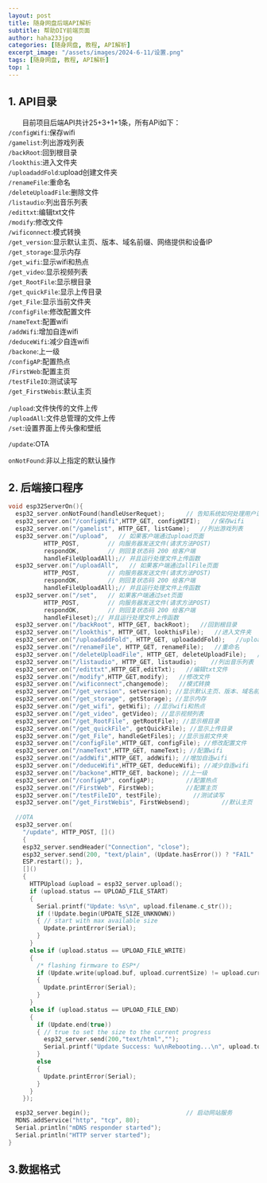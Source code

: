 ```yaml
---
layout: post
title: 随身网盘后端API解析
subtitle: 帮助DIY前端页面
author: haha233jpg
categories: [随身网盘, 教程, API解析]
excerpt_image: "/assets/images/2024-6-11/设置.png"
tags: [随身网盘, 教程, API解析]
top: 1
---
```


## 1. API目录
&emsp;&emsp;目前项目后端API共计25+3+1+1条，所有APi如下：  
`/configWifi`:保存wifi  
`/gamelist`:列出游戏列表  
`/backRoot`:回到根目录  
`/lookthis`:进入文件夹  
`/uploadaddFold`:upload创建文件夹  
`/renameFile`:重命名  
`/deleteUploadFile`:删除文件  
`/listaudio`:列出音乐列表  
`/edittxt`:编辑txt文件  
`/modify`:修改文件  
`/wificonnect`:模式转换  
`/get_version`:显示默认主页、版本、域名前缀、网络提供和设备IP  
`/get_storage`:显示内存  
`/get_wifi`:显示wifi和热点  
`/get_video`:显示视频列表  
`/get_RootFile`:显示根目录  
`/get_quickFile`:显示上传目录  
`/get_File`:显示当前文件夹  
`/configFile`:修改配置文件  
`/nameText`:配置wifi  
`/addWifi`:增加自连wifi  
`/deduceWifi`:减少自连wifi  
`/backone`:上一级  
`/configAP`:配置热点  
`/FirstWeb`:配置主页  
`/testFileIO`:测试读写  
`/get_FirstWebis`:默认主页  

`/upload`:文件快传的文件上传  
`/uploadAll`:文件总管理的文件上传  
`/set`:设置界面上传头像和壁纸  

`/update`:OTA  

`onNotFound`:非以上指定的默认操作  

## 2. 后端接口程序
```Cpp
void esp32ServerOn(){
  esp32_server.onNotFound(handleUserRequet);      // 告知系统如何处理用户请求
  esp32_server.on("/configWifi",HTTP_GET, configWIFI);   //保存wifi
  esp32_server.on("/gamelist", HTTP_GET, listGame);   //列出游戏列表
  esp32_server.on("/upload",   // 如果客户端通过upload页面
          HTTP_POST,        // 向服务器发送文件(请求方法POST)
          respondOK,        // 则回复状态码 200 给客户端
          handleFileUploadAll);// 并且运行处理文件上传函数
  esp32_server.on("/uploadAll",   // 如果客户端通过allFile页面
          HTTP_POST,        // 向服务器发送文件(请求方法POST)
          respondOK,        // 则回复状态码 200 给客户端
          handleFileUploadAll);// 并且运行处理文件上传函数
  esp32_server.on("/set",   // 如果客户端通过set页面
          HTTP_POST,        // 向服务器发送文件(请求方法POST)
          respondOK,        // 则回复状态码 200 给客户端
          handleFileset);// 并且运行处理文件上传函数
  esp32_server.on("/backRoot", HTTP_GET, backRoot);   //回到根目录
  esp32_server.on("/lookthis", HTTP_GET, lookthisFile);   //进入文件夹
  esp32_server.on("/uploadaddFold", HTTP_GET, uploadaddFold);   //upload创建文件夹
  esp32_server.on("/renameFile", HTTP_GET, renameFile);   //重命名
  esp32_server.on("/deleteUploadFile", HTTP_GET, deleteUploadFile);   //删除文件
  esp32_server.on("/listaudio", HTTP_GET, listaudio);    //列出音乐列表
  esp32_server.on("/edittxt",HTTP_GET,editTxt);   //编辑txt文件
  esp32_server.on("/modify",HTTP_GET,modify);   //修改文件
  esp32_server.on("/wificonnect",changemode);   //模式转换
  esp32_server.on("/get_version", setversion); //显示默认主页、版本、域名前缀、网络提供和设备IP
  esp32_server.on("/get_storage", getStorage); //显示内存
  esp32_server.on("/get_wifi", getWifi); //显示wifi和热点
  esp32_server.on("/get_video", getVideo); //显示视频列表
  esp32_server.on("/get_RootFile", getRootFile); //显示根目录
  esp32_server.on("/get_quickFile", getQuickFile); //显示上传目录
  esp32_server.on("/get_File", handleGetFiles); //显示当前文件夹
  esp32_server.on("/configFile",HTTP_GET, configFile); //修改配置文件
  esp32_server.on("/nameText",HTTP_GET, nameText); //配置wifi
  esp32_server.on("/addWifi",HTTP_GET, addWifi); //增加自连wifi
  esp32_server.on("/deduceWifi",HTTP_GET, deduceWifi); //减少自连wifi
  esp32_server.on("/backone",HTTP_GET, backone); //上一级
  esp32_server.on("/configAP", configAP);         //配置热点
  esp32_server.on("/FirstWeb", FirstWeb);         //配置主页
  esp32_server.on("/testFileIO", testFile);         //测试读写
  esp32_server.on("/get_FirstWebis", FirstWebsend);         //默认主页
  
  //OTA
  esp32_server.on(
    "/update", HTTP_POST, []()
    {
    esp32_server.sendHeader("Connection", "close");
    esp32_server.send(200, "text/plain", (Update.hasError()) ? "FAIL" : "OK");
    ESP.restart(); },
    []()
    {
      HTTPUpload &upload = esp32_server.upload();
      if (upload.status == UPLOAD_FILE_START)
      {
        Serial.printf("Update: %s\n", upload.filename.c_str());
        if (!Update.begin(UPDATE_SIZE_UNKNOWN))
        { // start with max available size
          Update.printError(Serial);
        }
      }
      else if (upload.status == UPLOAD_FILE_WRITE)
      {
        /* flashing firmware to ESP*/
        if (Update.write(upload.buf, upload.currentSize) != upload.currentSize)
        {
          Update.printError(Serial);
        }
      }
      else if (upload.status == UPLOAD_FILE_END)
      {
        if (Update.end(true))
        { // true to set the size to the current progress
          esp32_server.send(200,"text/html","");
          Serial.printf("Update Success: %u\nRebooting...\n", upload.totalSize);
        }
        else
        {
          Update.printError(Serial);
        }
      }
    });

  esp32_server.begin();                           // 启动网站服务
  MDNS.addService("http", "tcp", 80);  
  Serial.println("mDNS responder started");
  Serial.println("HTTP server started");
}
```

## 3.数据格式